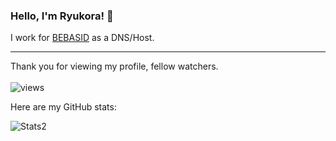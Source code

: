 ### Hello, I'm Ryukora! 👋

I work for [BEBASID](https://github.com/bebasid/) as a DNS/Host. 

----
Thank you for viewing my profile, fellow watchers.</br></br>
<img alt="views" src="https://komarev.com/ghpvc/?username=ryukora&color=91293a" />

Here are my GitHub stats:</br>
<p> <img alt="Stats2" src="https://github-readme-streak-stats.herokuapp.com/?user=nxzlem&theme=dracula" /> </p> 

<!--
**ryukora/ryukora** is a ✨ _special_ ✨ repository because its `README.md` (this file) appears on your GitHub profile.

Here are some ideas to get you started:

- 🔭 I’m currently working on ...
- 🌱 I’m currently learning ...
- 👯 I’m looking to collaborate on ...
- 🤔 I’m looking for help with ...
- 💬 Ask me about ...
- 📫 How to reach me: ...
- 😄 Pronouns: ...
- ⚡ Fun fact: ...
-->
